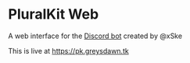 # PluralKit Web

A web interface for the [Discord bot](https://github.com/xSke/PluralKit) created by @xSke

This is live at https://pk.greysdawn.tk
